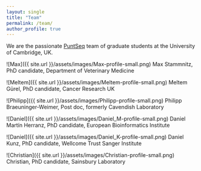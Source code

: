 ```yaml
---
layout: single
title: "Team"
permalink: /team/
author_profile: true
---
```

We are the passionate [PuntSeq](https://puntseq.github.io) team of graduate students at the University of Cambridge, UK.

![Max]({{ site.url }}/assets/images/Max-profile-small.png) Max Stammnitz, PhD candidate, Department of Veterinary Medicine

![Meltem]({{ site.url }}/assets/images/Meltem-profile-small.png) Meltem Gürel, PhD candidate, Cancer Research UK

![Philipp]({{ site.url }}/assets/images/Philipp-profile-small.png) Philipp Braeuninger-Weimer, Post doc, formerly Cavendish Laboratory

![Daniel]({{ site.url }}/assets/images/Daniel_M-profile-small.png) Daniel Martín Herranz, PhD candidate, European Bioinformatics Institute

![Daniel]({{ site.url }}/assets/images/Daniel_K-profile-small.png) Daniel Kunz, PhD candidate, Wellcome Trust Sanger Institute

![Christian]({{ site.url }}/assets/images/Christian-profile-small.png) Christian, PhD candidate, Sainsbury Laboratory
